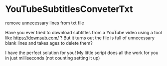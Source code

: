 # YouTubeSubtitlesConveterTxt
remove unnecessary lines from txt file


Have you ever tried to download subtitles from a YouTube video using a tool like https://downsub.com/ ?
But it turns out the file is full of unnecessary blank lines and takes ages to delete them?

I have the perfect solution for you! 
My little script does all the work for you in just milliseconds (not counting setting it up)
